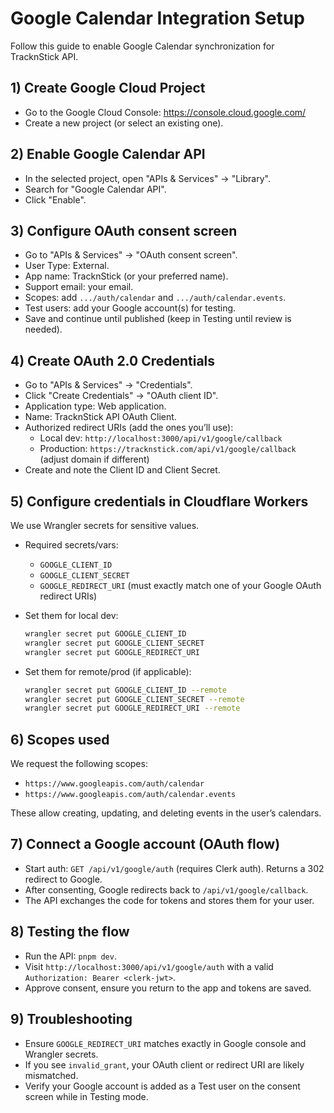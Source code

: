 # Google Calendar Integration Setup

Follow this guide to enable Google Calendar synchronization for TracknStick API.

## 1) Create Google Cloud Project
- Go to the Google Cloud Console: https://console.cloud.google.com/
- Create a new project (or select an existing one).

## 2) Enable Google Calendar API
- In the selected project, open "APIs & Services" → "Library".
- Search for "Google Calendar API".
- Click "Enable".

## 3) Configure OAuth consent screen
- Go to "APIs & Services" → "OAuth consent screen".
- User Type: External.
- App name: TracknStick (or your preferred name).
- Support email: your email.
- Scopes: add `.../auth/calendar` and `.../auth/calendar.events`.
- Test users: add your Google account(s) for testing.
- Save and continue until published (keep in Testing until review is needed).

## 4) Create OAuth 2.0 Credentials
- Go to "APIs & Services" → "Credentials".
- Click "Create Credentials" → "OAuth client ID".
- Application type: Web application.
- Name: TracknStick API OAuth Client.
- Authorized redirect URIs (add the ones you’ll use):
  - Local dev: `http://localhost:3000/api/v1/google/callback`
  - Production: `https://tracknstick.com/api/v1/google/callback` (adjust domain if different)
- Create and note the Client ID and Client Secret.

## 5) Configure credentials in Cloudflare Workers
We use Wrangler secrets for sensitive values.

- Required secrets/vars:
  - `GOOGLE_CLIENT_ID`
  - `GOOGLE_CLIENT_SECRET`
  - `GOOGLE_REDIRECT_URI` (must exactly match one of your Google OAuth redirect URIs)

- Set them for local dev:
  ```sh
  wrangler secret put GOOGLE_CLIENT_ID
  wrangler secret put GOOGLE_CLIENT_SECRET
  wrangler secret put GOOGLE_REDIRECT_URI
  ```
- Set them for remote/prod (if applicable):
  ```sh
  wrangler secret put GOOGLE_CLIENT_ID --remote
  wrangler secret put GOOGLE_CLIENT_SECRET --remote
  wrangler secret put GOOGLE_REDIRECT_URI --remote
  ```

## 6) Scopes used
We request the following scopes:
- `https://www.googleapis.com/auth/calendar`
- `https://www.googleapis.com/auth/calendar.events`

These allow creating, updating, and deleting events in the user’s calendars.

## 7) Connect a Google account (OAuth flow)
- Start auth: `GET /api/v1/google/auth` (requires Clerk auth). Returns a 302 redirect to Google.
- After consenting, Google redirects back to `/api/v1/google/callback`.
- The API exchanges the code for tokens and stores them for your user.

## 8) Testing the flow
- Run the API: `pnpm dev`.
- Visit `http://localhost:3000/api/v1/google/auth` with a valid `Authorization: Bearer <clerk-jwt>`.
- Approve consent, ensure you return to the app and tokens are saved.

## 9) Troubleshooting
- Ensure `GOOGLE_REDIRECT_URI` matches exactly in Google console and Wrangler secrets.
- If you see `invalid_grant`, your OAuth client or redirect URI are likely mismatched.
- Verify your Google account is added as a Test user on the consent screen while in Testing mode.